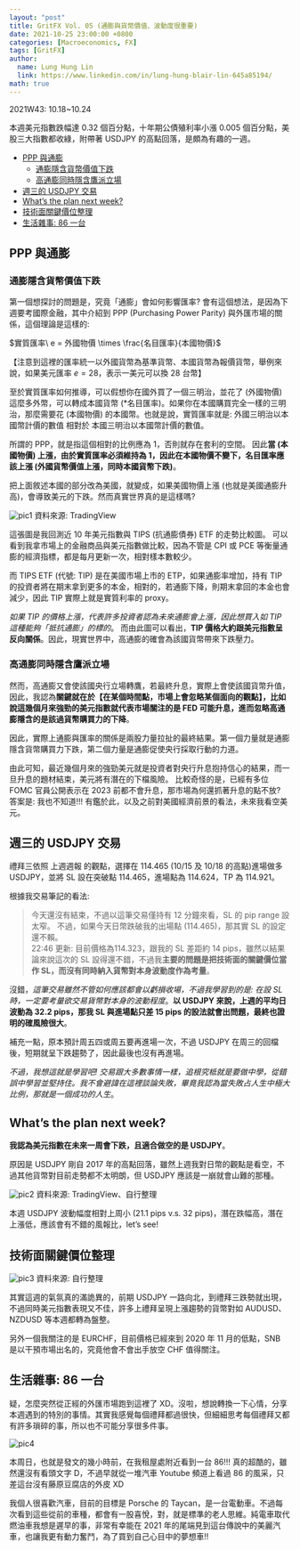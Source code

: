 ```yaml
---
layout: "post"
title: GritFX Vol. 05 (通膨與貨幣價值、波動度很重要)
date: 2021-10-25 23:00:00 +0800
categories: [Macroeconomics, FX]
tags: [GritFX]
author:
  name: Lung Hung Lin
  link: https://www.linkedin.com/in/lung-hung-blair-lin-645a85194/
math: true
---
```

2021W43: 10.18~10.24

本週美元指數跌幅達 0.32 個百分點，十年期公債殖利率小漲 0.005 個百分點，美股三大指數都收綠，附帶著 USDJPY 的高點回落，是頗為有趣的一週。
- [PPP 與通膨](#ppp-與通膨)
  - [通膨隱含貨幣價值下跌](#通膨隱含貨幣價值下跌)
  - [高通膨同時隱含鷹派立場](#高通膨同時隱含鷹派立場)
- [週三的 USDJPY 交易](#週三的-usdjpy-交易)
- [What’s the plan next week?](#whats-the-plan-next-week)
- [技術面關鍵價位整理](#技術面關鍵價位整理)
- [生活雜事: 86 一台](#生活雜事-86-一台)
  
## PPP 與通膨
### 通膨隱含貨幣價值下跌
第一個想探討的問題是，究竟「通膨」會如何影響匯率? 會有這個想法，是因為下週要考國際金融，其中介紹到 PPP (Purchasing Power Parity) 與外匯市場的關係，這個理論是這樣的:

$實質匯率\ e = 外國物價 \times \frac{名目匯率}{本國物價}$  

【注意到這裡的匯率統一以外國貨幣為基準貨幣、本國貨幣為報價貨幣，舉例來說，如果美元匯率 $e = 28$，表示一美元可以換 28 台幣】

至於實質匯率如何推導，可以假想你在國外買了一個三明治，並花了 (外國物價) 這麼多外幣，可以轉成本國貨幣 (*名目匯率)。如果你在本國購買完全一樣的三明治，那麼需要花 (本國物價) 的本國幣。也就是說，實質匯率就是: 外國三明治以本國幣計價的數值 相對於 本國三明治以本國幣計價的數值。

所謂的 PPP，就是指這個相對的比例應為 1，否則就存在套利的空間。
因此**當 (本國物價) 上漲，由於實質匯率必須維持為 1，因此在本國物價不變下，名目匯率應該上漲 (外國貨幣價值上漲，同時本國貨幣下跌)**。

把上面敘述本國的部分改為美國，就變成，如果美國物價上漲 (也就是美國通膨升高)，會導致美元的下跌。然而真實世界真的是這樣嗎?

![pic1](https://lh3.googleusercontent.com/pw/AM-JKLWMmaj81KMEe1YvBgI14dTCBpdMiTN0UU5YwvqohqStTIytbgqNp80GKSbQEweR-g7GHUlwIIlRR21GArmzFRecWY-ztDqxG8ySuvejkMduhsJrVw2GW5kWqZIKiiSOmNEbR3TYLcjApBOvwqVOmvWV=w1588-h893-no?authuser=0)
資料來源: TradingView

這張圖是我回測近 10 年美元指數與 TIPS (抗通膨債券) ETF 的走勢比較圖。
可以看到我拿市場上的金融商品與美元指數做比較，因為不管是 CPI 或 PCE 等衡量通膨的經濟指標，都是每月更新一次，相對樣本數較少。

而 TIPS ETF (代號: TIP) 是在美國市場上市的 ETP，如果通膨率增加，持有 TIP 的投資者將在期末拿到更多的本金，相對的，若通膨下降，則期末拿回的本金也會減少，因此 TIP 實際上就是實質利率的 proxy。

_如果 TIP 的價格上漲，代表許多投資者認為未來通膨會上漲，因此想買入如 TIP 這種能夠「抵抗通膨」的標的_。
而由此圖可以看出，**TIP 價格大約跟美元指數呈反向關係**。因此，現實世界中，高通膨的確會為該國貨幣帶來下跌壓力。

### 高通膨同時隱含鷹派立場
然而，高通膨又會使該國央行立場轉鷹，若最終升息，實際上會使該國貨幣升值，因此，我認為**關鍵就在於【在某個時間點，市場上會忽略某個面向的觀點】，比如說這幾個月來強勁的美元指數就代表市場關注的是 FED 可能升息，進而忽略高通膨隱含的是該過貨幣購買力的下降**。

因此，實際上通膨與匯率的關係是兩股力量拉扯的最終結果。第一個力量就是通膨隱含貨幣購買力下跌，第二個力量是通膨促使央行採取行動的力道。

由此可知，最近幾個月來的強勁美元就是投資者對央行升息抱持信心的結果，而一旦升息的題材結束，美元將有潛在的下檔風險。
比較奇怪的是，已經有多位 FOMC 官員公開表示在 2023 前都不會升息，那市場為何還抓著升息的點不放? 答案是: 我也不知道!!!
有鑑於此，以及之前對美國經濟前景的看法，未來我看空美元。

## 週三的 USDJPY 交易
禮拜三依照 上週週報 的觀點，選擇在 114.465 (10/15 及 10/18 的高點)進場做多 USDJPY，並將 SL 設在突破點 114.465，進場點為 114.624，TP 為 114.921。  

根據我交易筆記的看法:
> 今天還沒有結束，不過以這筆交易僅持有 12 分鐘來看，SL 的 pip range 設太窄。
不過，如果今天日幣跌破我的出場點 (114.465)，那其實 SL 的設定還不賴。  
22:46 更新: 目前價格為114.323，跟我的 SL 差距約 14 pips，雖然以結果論來說這次的 SL 設得還不錯，不過我**主要的問題是把技術面的關鍵價位當作 SL，而沒有同時納入貨幣對本身波動度作為考量**。

沒錯，_這筆交易雖然不管如何應該都會以虧損收場，不過我學習到的是: 在設 SL 時，一定要考量欲交易貨幣對本身的波動程度_。**以 USDJPY 來說，上週的平均日波動為 32.2 pips，那我 SL 與進場點只差 15 pips 的設法就會出問題，最終也證明的確風險很大**。

補充一點，原本預計周五四或周五要再進場一次，不過 USDJPY 在周三的回檔後，短期就呈下跌趨勢了，因此最後也沒有再進場。

_不過，我想這就是學習吧! 交易跟大多數事情一樣，追根究柢就是要做中學，從錯誤中學習並堅持住。我不會避諱在這裡談論失敗，畢竟我認為當失敗占人生中極大比例，那就是一個成功的人生_。

## What’s the plan next week?
**我認為美元指數在未來一周會下跌，且適合做空的是 USDJPY**。

原因是 USDJPY 剛自 2017 年的高點回落，雖然上週我對日幣的觀點是看空，不過其他貨幣對目前走勢都不太明朗，但 USDJPY 應該是一崩就會山難的那種。

![pic2](https://lh3.googleusercontent.com/pw/AM-JKLXMRH9aUOgNHm7r2ncOUorCwK6xA-PQHSzrjwcKKuN1paVNpjo4jP2whO4k3idGwI_0XiEyFsmsBjzftKfDhpLID0teJvN-Iue2sjacGw2PFumm4ap9RL13UfiPqthDfwc0Ecufd7XDvANefnsIdUAo=w1098-h266-no?authuser=0)
資料來源: TradingView、自行整理

本週 USDJPY 波動幅度相對上周小 (21.1 pips v.s. 32 pips)，潛在跌幅高，潛在上漲低，應該會有不錯的風報比，let’s see!

## 技術面關鍵價位整理

![pic3](https://lh3.googleusercontent.com/pw/AM-JKLVW3jGsrvyge68SS-OPcdFr5WovFzLDryd3qtuYBHYkqAhrZRl1yzLgzoRLDGm8ZcyOkWZPgoNKcJBbPzqA3h2Q6BwuS0pqEuhVnxhKzPX0eOJAnFsibjICSYAlshT9C5TjJJaN8UD04Wk2uCUxZ44a=w1065-h300-no?authuser=0)
資料來源: 自行整理

其實這週的氣氛真的滿詭異的，前期 USDJPY 一路向北，到禮拜三跌勢就出現，不過同時美元指數表現又不佳，許多上禮拜呈現上漲趨勢的貨幣對如 AUDUSD、NZDUSD 等本週都轉為盤整。

另外一個我關注的是 EURCHF，目前價格已經來到 2020 年 11 月的低點，SNB 是以干預市場出名的，究竟他會不會出手放空 CHF 值得關注。

## 生活雜事: 86 一台
疑，怎麼突然從正經的外匯市場跑到這裡了 XD。沒啦，想說轉換一下心情，分享本週遇到的特別的事情。其實我感覺每個禮拜都過很快，但細細思考每個禮拜又都有許多瑣碎的事，所以也不可能分享很多件事。

![pic4](https://lh3.googleusercontent.com/pw/AM-JKLVaVCRD_QKPzlEghhSkTBM8iRBBq8pLGZcprtIaZfpNAVvzKI8-drCmXMmYbD2Df2tGLjiGslpqCOfFMB-gA1n214aMLivzwCnqOGruGCBKGLbcNaBXZ5LqHGuCXkJzXyA_R9jm3YUGHFg7SWDrg9Aj=w450-h600-no?authuser=0)

本周日，也就是發文的幾小時前，在我租屋處附近看到一台 86!!! 真的超酷的，雖然還沒有看頭文字 D，不過早就從一堆汽車 Youtube 頻道上看過 86 的風采，只差這台沒有藤原豆腐店的外皮 XD

我個人很喜歡汽車，目前的目標是 Porsche 的 Taycan，是一台電動車。不過每次看到這些從前的車種，都會有一股喜悅，對，就是標準的老人思維。純電車取代燃油車我想是遲早的事，非常有幸能在 2021 年的尾端見到這台傳說中的美麗汽車，也讓我更有動力奮鬥，為了買到自己心目中的夢想車!!